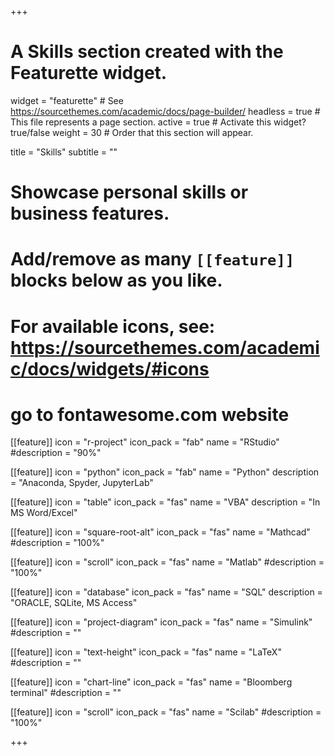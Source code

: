 +++
# A Skills section created with the Featurette widget.
widget = "featurette"  # See https://sourcethemes.com/academic/docs/page-builder/
headless = true  # This file represents a page section.
active = true  # Activate this widget? true/false
weight = 30  # Order that this section will appear.

title = "Skills"
subtitle = ""

# Showcase personal skills or business features.
#
# Add/remove as many `[[feature]]` blocks below as you like.
#
# For available icons, see: https://sourcethemes.com/academic/docs/widgets/#icons

# go to fontawesome.com website
[[feature]]
  icon = "r-project"
  icon_pack = "fab"
  name = "RStudio"
  #description = "90%"

[[feature]]
  icon = "python"
  icon_pack = "fab"
  name = "Python"
  description = "Anaconda, Spyder, JupyterLab"

[[feature]]
  icon = "table"
  icon_pack = "fas"
  name = "VBA"
  description = "In MS Word/Excel"  

[[feature]]
  icon = "square-root-alt"
  icon_pack = "fas"
  name = "Mathcad"
  #description = "100%"  

[[feature]]
  icon = "scroll"
  icon_pack = "fas"
  name = "Matlab"
  #description = "100%"  



[[feature]]
  icon = "database"
  icon_pack = "fas"
  name = "SQL"
  description = "ORACLE, SQLite, MS Access"

[[feature]]
  icon = "project-diagram"
  icon_pack = "fas"
  name = "Simulink"
  #description = ""

[[feature]]
  icon = "text-height"
  icon_pack = "fas"
  name = "LaTeX"
  #description = ""

[[feature]]
  icon = "chart-line"
  icon_pack = "fas"
  name = "Bloomberg terminal"
  #description = ""     

[[feature]]
  icon = "scroll"
  icon_pack = "fas"
  name = "Scilab"
  #description = "100%"  

+++
